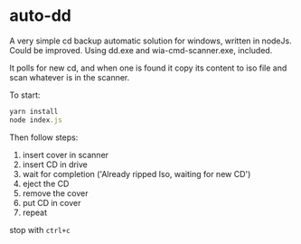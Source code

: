 # auto-dd

A very simple cd backup automatic solution for windows, written in nodeJs. Could be improved.
Using dd.exe and wia-cmd-scanner.exe, included.

It polls for new cd, and when one is found it copy its content to iso file and scan whatever is in the scanner.

To start:

```js
yarn install
node index.js
```

Then follow steps:
1. insert cover in scanner
2. insert CD in drive
3. wait for completion ('Already ripped Iso, waiting for new CD')
4. eject the CD
5. remove the cover
6. put CD in cover
7. repeat

stop with `ctrl+c`